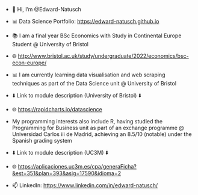 - 👋 Hi, I’m @Edward-Natusch

- 📊 Data Science Portfolio: https://edward-natusch.github.io

- 📚 I am a final year BSc Economics with Study in Continental Europe Student @ University of Bristol 
- 🌐 http://www.bristol.ac.uk/study/undergraduate/2022/economics/bsc-econ-europe/

- 📊 I am currently learning data visualisation and web scraping techniques as part of the Data Science unit @ University of Bristol
- ⬇️ Link to module description (University of Bristol) ⬇️
- 🌐 https://rapidcharts.io/datascience

- My programming interests also include R, having studied the Programming for Business unit as part of an exchange programme @ Universidad Carlos iii de Madrid, achieving an 8.5/10 (notable) under the Spanish grading system
- ⬇️ Link to module description (UC3M) ⬇️
- 🌐 https://aplicaciones.uc3m.es/cpa/generaFicha?&est=351&plan=393&asig=17590&idioma=2

- 📫 LinkedIn: https://www.linkedin.com/in/edward-natusch/

<!---
Edward-Natusch/Edward-Natusch is a ✨ special ✨ repository because its `README.md` (this file) appears on your GitHub profile.
You can click the Preview link to take a look at your changes.
--->
